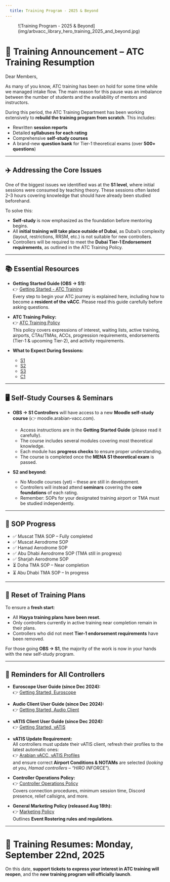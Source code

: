 ```yaml
---
  title: Training Program - 2025 & Beyond
---
```

<figure markdown>
![Training Program - 2025 & Beyond](img/arbvacc_library_hero_training_2025_and_beyond.jpg)
</figure>

# 📢 Training Announcement – ATC Training Resumption

Dear Members,  

As many of you know, ATC training has been on hold for some time while we managed intake flow. The main reason for this pause was an imbalance between the number of students and the availability of mentors and instructors.  

During this period, the ATC Training Department has been working extensively to **rebuild the training program from scratch**. This includes:  

- Rewritten **session reports**  
- Detailed **syllabuses for each rating**  
- Comprehensive **self-study courses**  
- A brand-new **question bank** for Tier-1 theoretical exams (over **500+ questions**)  

---

## ✈️ Addressing the Core Issues

One of the biggest issues we identified was at the **S1 level**, where initial sessions were consumed by teaching theory. These sessions often lasted 2–3 hours covering knowledge that should have already been studied beforehand.  

To solve this:  

- **Self-study** is now emphasized as the foundation before mentoring begins.  
- All **initial training will take place outside of Dubai**, as Dubai’s complexity (layout, restrictions, RRSM, etc.) is not suitable for new controllers.  
- Controllers will be required to meet the **Dubai Tier-1 Endorsement requirements**, as outlined in the ATC Training Policy.  

---

## 📚 Essential Resources  

- **Getting Started Guide (OBS → S1):**  
  👉 [Getting Started - ATC Training](https://library.arabian-vacc.com/getting_started/starting_atc_training/)<br>Every step to begin your ATC journey is explained here, including how to become a **resident of the vACC**. Please read this guide carefully before asking questions.  


- **ATC Training Policy:**  
  👉 [ATC Training Policy](https://library.arabian-vacc.com/policies/atc_training/general/)<br>This policy covers expressions of interest, waiting lists, active training, airports, CTAs/TMAs, ACCs, progression requirements, endorsements (Tier-1 & upcoming Tier-2), and activity requirements.  


- **What to Expect During Sessions:**  
    - [S1](https://library.arabian-vacc.com/policies/atc_training/s1/)  
    - [S2](https://library.arabian-vacc.com/policies/atc_training/s2/)  
    - [S3](https://library.arabian-vacc.com/policies/atc_training/s3/)  
    - [C1](https://library.arabian-vacc.com/policies/atc_training/c1/)  

---

## 🖥️ Self-Study Courses & Seminars  

- **OBS → S1 Controllers** will have access to a new **Moodle self-study course** (👉 moodle.arabian-vacc.com).  
    - Access instructions are in the **Getting Started Guide** (please read it carefully).  
    - The course includes several modules covering most theoretical knowledge.  
    - Each module has **progress checks** to ensure proper understanding.  
    - The course is completed once the **MENA S1 theoretical exam** is passed.  

- **S2 and beyond:**  
    - No Moodle courses (yet) – these are still in development.  
    - Controllers will instead attend **seminars** covering the **core foundations** of each rating.  
    - Remember: SOPs for your designated training airport or TMA must be studied independently.  

---

## 📑 SOP Progress  

- ✅ Muscat TMA SOP – Fully completed  
- ✅ Muscat Aerodrome SOP  
- ✅ Hamad Aerodrome SOP  
- ✅ Abu Dhabi Aerodrome SOP (TMA still in progress)  
- ✅ Sharjah Aerodrome SOP  
- ⏳ Doha TMA SOP – Near completion  
- ⏳ Abu Dhabi TMA SOP – In progress  

---

## 🔄 Reset of Training Plans  

To ensure a **fresh start**:  

- All **Hayya training plans have been reset**.  
- Only controllers currently in active training near completion remain in their plans.  
- Controllers who did not meet **Tier-1 endorsement requirements** have been removed.  

For those going **OBS → S1**, the majority of the work is now in your hands with the new self-study program.  

---

## 📝 Reminders for All Controllers  

- **Euroscope User Guide (since Dec 2024):**  
  👉 [Getting Started, Euroscope](https://library.arabian-vacc.com/getting_started/euroscope/)

- **Audio Client User Guide (since Dec 2024):**  
  👉 [Getting Started, Audio Client](https://library.arabian-vacc.com/getting_started/audio/)

- **vATIS Client User Guide (since Dec 2024):**  
  👉 [Getting Started, vATIS](https://library.arabian-vacc.com/getting_started/vatis/)

- **vATIS Update Requirement:**  
  All controllers must update their vATIS client, refresh their profiles to the latest automatic ones:<br>👉 [Arabian vACC, vATIS Profiles](https://github.com/Arabian-vACC/vATIS-Profiles/releases)<br>and ensure correct **Airport Conditions & NOTAMs** are selected (*looking at you, Hamad controllers – “HIRO INFORCE”*).  

- **Controller Operations Policy:**  
  👉 [Controller Operations Policy](https://library.arabian-vacc.com/policies/atc_operations/controller_operations_policy/)<br>Covers connection procedures, minimum session time, Discord presence, relief callsigns, and more.  

- **General Marketing Policy (released Aug 18th):**  
  👉 [Marketing Policy](https://library.arabian-vacc.com/policies/marketing/general/#event-signup)<br>Outlines **Event Rostering rules and regulations**.  

---

# 📆 Training Resumes: **Monday, September 22nd, 2025**

On this date, **support tickets to express your interest in ATC training will reopen**, and the **new training program will officially launch**.